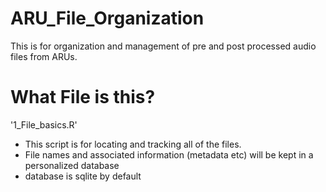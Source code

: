 # ARU_File_Organization
This is for organization and management of pre and post processed audio files from ARUs. 

# What File is this? 
'1_File_basics.R'
- This script is for locating and tracking all of the files. 
- File names and associated information (metadata etc) will be kept in a personalized database
- database is sqlite by default
